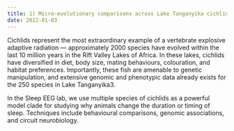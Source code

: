 ```yaml
---
title: 1) Micro-evolutionary comparisons across Lake Tanganyika cichlid fishes
date: 2022-01-03
---
```

Cichlids represent the most extraordinary example of a vertebrate explosive adaptive radiation — approximately 2000 species have evolved within the last 10 million years in the Rift Valley Lakes of Africa. In these lakes, cichlids have diversified in diet, body size, mating behaviours, colouration, and habitat preferences. Importantly, these fish are amenable to genetic manipulation, and extensive genomic and phenotypic data already exists for the 250 species in Lake Tanganyika3. 

<!--more-->

In the Sleep EEG lab, we use multiple species of cichlids as a powerful model clade for studying why animals change the duration or timing of sleep. Techniques include behavioural comparisons, genomic associations, and circuit neurobiology.